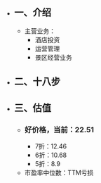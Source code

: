 - ## 一、介绍
	- 主营业务：
		- 酒店投资
		- 运营管理
		- 景区经营业务
- ## 二、十八步
- ## 三、估值
	- ### 好价格，当前：22.51
		- 7折：12.46
		- 6折：10.68
		- 5折：8.9
	- 市盈率中位数：TTM亏损